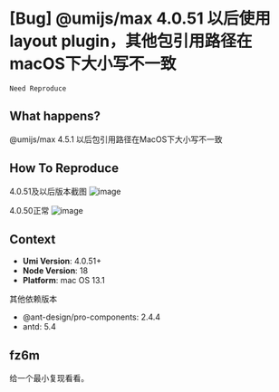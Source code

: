 # [Bug] @umijs/max 4.0.51 以后使用layout plugin，其他包引用路径在macOS下大小写不一致

`Need Reproduce`

## What happens?

@umijs/max 4.5.1 以后包引用路径在MacOS下大小写不一致

## How To Reproduce

4.0.51及以后版本截图
![image](https://user-images.githubusercontent.com/88931049/230888903-4b1aecc1-741a-407e-8605-a2d583b43cbd.png)

4.0.50正常
![image](https://user-images.githubusercontent.com/88931049/230889200-b4bbd2f7-b8df-4a7c-8aa9-07d496685682.png)

## Context

- **Umi Version**: 4.0.51+
- **Node Version**: 18
- **Platform**: mac OS 13.1

其他依赖版本

- @ant-design/pro-components: 2.4.4
- antd: 5.4

## fz6m

给一个最小复现看看。
